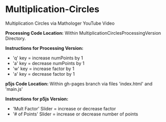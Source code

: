 # Multiplication-Circles
Multiplication Circles via Mathologer YouTube Video

**Processing Code Location:** Within MultiplicationCirclesProcessingVersion Directory.

**Instructions for Processing Version:**
- 'q' key = increase numPoints by 1
- 'a' key = decrease numPoints by 1
- 'w' key = increase factor by 1
- 'a' key = decrease factor by 1

**p5js Code Location:** Within gh-pages branch via files 'index.html' and 'main.js'

**Instructions for p5js Version:**
- 'Mult Factor' Slider = increase or decrease factor
- '# of Points' Slider = increase or decrease number of points

